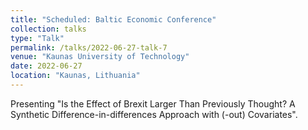 ```yaml
---
title: "Scheduled: Baltic Economic Conference"
collection: talks
type: "Talk"
permalink: /talks/2022-06-27-talk-7
venue: "Kaunas University of Technology"
date: 2022-06-27
location: "Kaunas, Lithuania"
---
```


Presenting "Is the Effect of Brexit Larger Than Previously Thought? A Synthetic Difference-in-differences Approach with (-out) Covariates".
